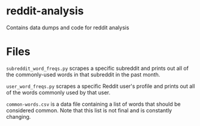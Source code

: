 reddit-analysis
===============

Contains data dumps and code for reddit analysis


Files
===============

`subreddit_word_freqs.py` scrapes a specific subreddit and prints out all of the commonly-used words in that subreddit in the past month.

`user_word_freqs.py` scrapes a specific Reddit user's profile and prints out all of the words commonly used by that user.

`common-words.csv` is a data file containing a list of words that should be considered common. Note that this list is not final and is constantly changing.
